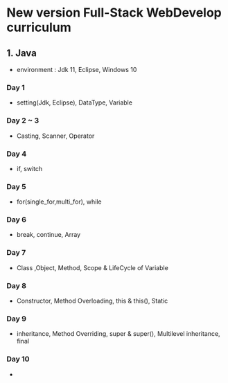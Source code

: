 # New version Full-Stack WebDevelop curriculum

## 1. Java
- environment : Jdk 11, Eclipse, Windows 10
### Day 1
- setting(Jdk, Eclipse), DataType, Variable
### Day 2 ~ 3
- Casting, Scanner, Operator
### Day 4 
- if, switch
### Day 5
- for(single_for,multi_for), while
### Day 6
- break, continue, Array
### Day 7
- Class ,Object, Method, Scope & LifeCycle of Variable
### Day 8
- Constructor, Method Overloading, this & this(), Static
### Day 9
- inheritance, Method Overriding, super & super(), Multilevel inheritance, final
### Day 10
- 




